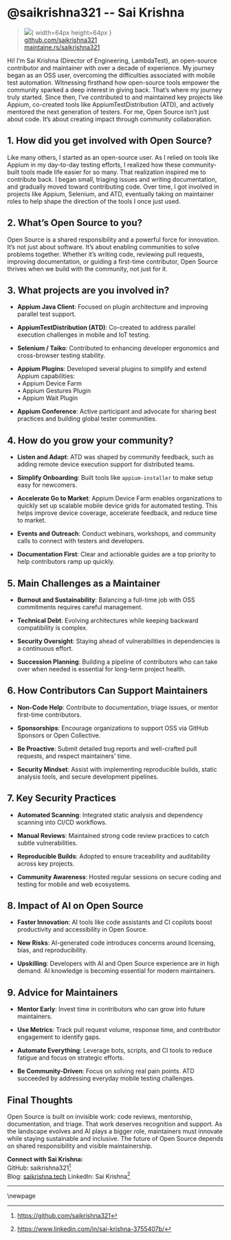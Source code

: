# @saikrishna321 -- Sai Krishna

> ![](https://i0.wp.com/github.com/saikrishna321.png?resize=200%2C200&ssl=1){ width=64px height=64px }  
> [github.com/saikrishna321](https://github.com/saikrishna321)  
> [maintaine.rs/saikrishna321](https://maintaine.rs/saikrishna321)

Hi\! I’m Sai Krishna (Director of Engineering, LambdaTest), an open-source contributor and maintainer with over a decade of experience. My journey began as an OSS user, overcoming the difficulties associated with mobile test automation. Witnessing firsthand how open-source tools empower the community sparked a deep interest in giving back. That’s where my journey truly started. Since then, I’ve contributed to and maintained key projects like Appium, co-created tools like AppiumTestDistribution (ATD), and actively mentored the next generation of testers. For me, Open Source isn’t just about code. It’s about creating impact through community collaboration.

## **1\. How did you get involved with Open Source?**

Like many others, I started as an open-source user. As I relied on tools like Appium in my day-to-day testing efforts, I realized how these community-built tools made life easier for so many. That realization inspired me to contribute back. I began small, triaging issues and writing documentation, and gradually moved toward contributing code. Over time, I got involved in projects like Appium, Selenium, and ATD, eventually taking on maintainer roles to help shape the direction of the tools I once just used.

## **2\. What’s Open Source to you?**

Open Source is a shared responsibility and a powerful force for innovation. It’s not just about software. It’s about enabling communities to solve problems together. Whether it’s writing code, reviewing pull requests, improving documentation, or guiding a first-time contributor, Open Source thrives when we build with the community, not just for it.

## **3\. What projects are you involved in?**

- **Appium Java Client**: Focused on plugin architecture and improving parallel test support.

- **AppiumTestDistribution (ATD)**: Co-created to address parallel execution challenges in mobile and IoT testing.

- **Selenium / Taiko**: Contributed to enhancing developer ergonomics and cross-browser testing stability.

- **Appium Plugins**: Developed several plugins to simplify and extend Appium capabilities:  
   • Appium Device Farm  
   • Appium Gestures Plugin  
   • Appium Wait Plugin

- **Appium Conference**: Active participant and advocate for sharing best practices and building global tester communities.

## **4\. How do you grow your community?**

- **Listen and Adapt**: ATD was shaped by community feedback, such as adding remote device execution support for distributed teams.

- **Simplify Onboarding**: Built tools like `appium-installer` to make setup easy for newcomers.

- **Accelerate Go to Market**: Appium Device Farm enables organizations to quickly set up scalable mobile device grids for automated testing. This helps improve device coverage, accelerate feedback, and reduce time to market.

- **Events and Outreach**: Conduct webinars, workshops, and community calls to connect with testers and developers.

- **Documentation First**: Clear and actionable guides are a top priority to help contributors ramp up quickly.

## **5\. Main Challenges as a Maintainer**

- **Burnout and Sustainability**: Balancing a full-time job with OSS commitments requires careful management.

- **Technical Debt**: Evolving architectures while keeping backward compatibility is complex.

- **Security Oversight**: Staying ahead of vulnerabilities in dependencies is a continuous effort.

- **Succession Planning**: Building a pipeline of contributors who can take over when needed is essential for long-term project health.

## **6\. How Contributors Can Support Maintainers**

- **Non-Code Help**: Contribute to documentation, triage issues, or mentor first-time contributors.

- **Sponsorships**: Encourage organizations to support OSS via GitHub Sponsors or Open Collective.

- **Be Proactive**: Submit detailed bug reports and well-crafted pull requests, and respect maintainers' time.

- **Security Mindset**: Assist with implementing reproducible builds, static analysis tools, and secure development pipelines.

## **7\. Key Security Practices**

- **Automated Scanning**: Integrated static analysis and dependency scanning into CI/CD workflows.

- **Manual Reviews**: Maintained strong code review practices to catch subtle vulnerabilities.

- **Reproducible Builds**: Adopted to ensure traceability and auditability across key projects.

- **Community Awareness**: Hosted regular sessions on secure coding and testing for mobile and web ecosystems.

## **8\. Impact of AI on Open Source**

- **Faster Innovation**: AI tools like code assistants and CI copilots boost productivity and accessibility in Open Source.

- **New Risks**: AI-generated code introduces concerns around licensing, bias, and reproducibility.

- **Upskilling**: Developers with AI and Open Source experience are in high demand. AI knowledge is becoming essential for modern maintainers.

## **9\. Advice for Maintainers**

- **Mentor Early**: Invest time in contributors who can grow into future maintainers.

- **Use Metrics**: Track pull request volume, response time, and contributor engagement to identify gaps.

- **Automate Everything**: Leverage bots, scripts, and CI tools to reduce fatigue and focus on strategic efforts.

- **Be Community-Driven**: Focus on solving real pain points. ATD succeeded by addressing everyday mobile testing challenges.

## **Final Thoughts**

Open Source is built on invisible work: code reviews, mentorship, documentation, and triage. That work deserves recognition and support. As the landscape evolves and AI plays a bigger role, maintainers must innovate while staying sustainable and inclusive. The future of Open Source depends on shared responsibility and visible maintainership.

**Connect with Sai Krishna:**  
 GitHub: saikrishna321[^310]  
 Blog: [saikrishna.tech](https://saikrishna.tech/)
LinkedIn: Sai Krishna[^311]

---

\newpage


[^310]: https://github.com/saikrishna321
[^311]: https://www.linkedin.com/in/sai-krishna-3755407b/
